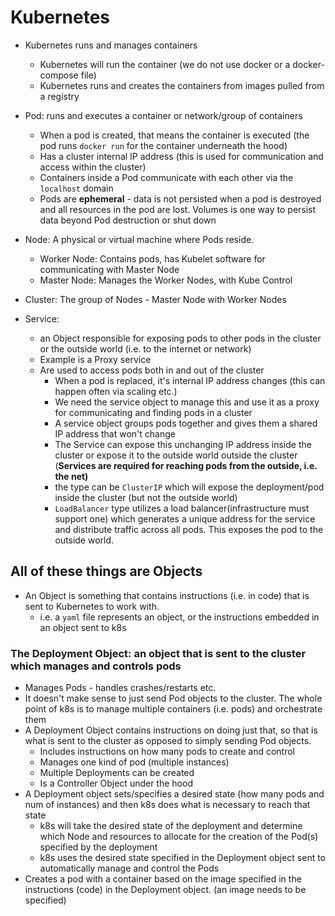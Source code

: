 # Kubernetes

- Kubernetes runs and manages containers

  - Kubernetes will run the container (we do not use docker or a docker-compose file)
  - Kubernetes runs and creates the containers from images pulled from a registry

- Pod: runs and executes a container or network/group of containers
  - When a pod is created, that means the container is executed (the pod runs `docker run` for the container underneath the hood)
  - Has a cluster internal IP address (this is used for communication and access within the cluster)
  - Containers inside a Pod communicate with each other via the `localhost` domain
  - Pods are **ephemeral** - data is not persisted when a pod is destroyed and all resources in the pod are lost. Volumes is one way to persist data beyond Pod destruction or shut down
- Node: A physical or virtual machine where Pods reside.

  - Worker Node: Contains pods, has Kubelet software for communicating with Master Node
  - Master Node: Manages the Worker Nodes, with Kube Control

- Cluster: The group of Nodes - Master Node with Worker Nodes

- Service:
  - an Object responsible for exposing pods to other pods in the cluster or the outside world (i.e. to the internet or network)
  - Example is a Proxy service
  - Are used to access pods both in and out of the cluster
    - When a pod is replaced, it's internal IP address changes (this can happen often via scaling etc.)
    - We need the service object to manage this and use it as a proxy for communicating and finding pods in a cluster
    - A service object groups pods together and gives them a shared IP address that won't change
    - The Service can expose this unchanging IP address inside the cluster or expose it to the outside world outside the cluster (**Services are required for reaching pods from the outside, i.e. the net)**
    - the type can be `ClusterIP` which will expose the deployment/pod inside the cluster (but not the outside world)
    - `LoadBalancer` type utilizes a load balancer(infrastructure must support one) which generates a unique address for the service and distribute traffic across all pods. This exposes the pod to the outside world.

## All of these things are Objects

- An Object is something that contains instructions (i.e. in code) that is sent to Kubernetes to work with.
  - i.e. a `yaml` file represents an object, or the instructions embedded in an object sent to k8s

### The Deployment Object: an object that is sent to the cluster which manages and controls pods

- Manages Pods - handles crashes/restarts etc.
- It doesn't make sense to just send Pod objects to the cluster. The whole point of k8s is to manage multiple containers (i.e. pods) and orchestrate them
- A Deployment Object contains instructions on doing just that, so that is what is sent to the cluster as opposed to simply sending Pod objects.
  - Includes instructions on how many pods to create and control
  - Manages one kind of pod (multiple instances)
  - Multiple Deployments can be created
  - Is a Controller Object under the hood
- A Deployment object sets/specifies a desired state (how many pods and num of instances) and then k8s does what is necessary to reach that state
  - k8s will take the desired state of the deployment and determine which Node and resources to allocate for the creation of the Pod(s) specified by the deployment
  - k8s uses the desired state specified in the Deployment object sent to automatically manage and control the Pods
- Creates a pod with a container based on the image specified in the instructions (code) in the Deployment object. (an image needs to be specified)

